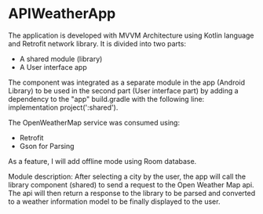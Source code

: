 # APIWeatherApp
The application is developed with MVVM Architecture using Kotlin language and Retrofit network library. It is divided into two parts:
- A shared module (library)
- A User interface app

The component was integrated as a separate module in the app (Android Library) to be used in the second part (User interface part) by adding a dependency to the "app" build.gradle with the following line:
implementation project(':shared').
 
 The OpenWeatherMap service was consumed using:
 - Retrofit 
 - Gson for Parsing
  
 As a feature, I will add offline mode using Room database.
 
Module description:
After selecting a city by the user, the app will call the library component (shared) to send a request to the Open Weather Map api. The api will then return a response to the library to be parsed and converted to a weather information model to be finally displayed to the user.


